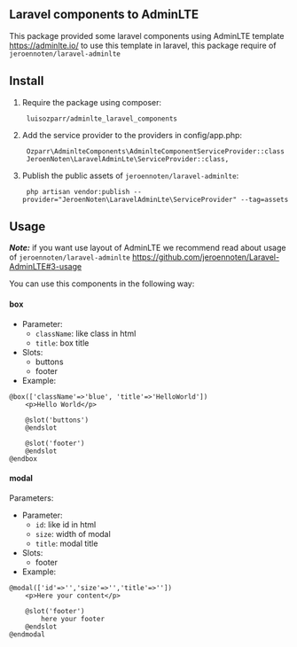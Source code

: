 ## Laravel components to AdminLTE 

This package provided some laravel components using AdminLTE template https://adminlte.io/ to use this template in laravel, this package require of ```jeroennoten/laravel-adminlte```

## Install

1. Require the package using composer:

        luisozparr/adminlte_laravel_components 

2. Add the service provider to the providers in config/app.php:

        Ozparr\AdminlteComponents\AdminlteComponentServiceProvider::class
        JeroenNoten\LaravelAdminLte\ServiceProvider::class,
        
3. Publish the public assets of ```jeroennoten/laravel-adminlte```:

        php artisan vendor:publish --provider="JeroenNoten\LaravelAdminLte\ServiceProvider" --tag=assets

## Usage

**_Note:_** if you want use layout of AdminLTE we recommend read about usage of ```jeroennoten/laravel-adminlte``` https://github.com/jeroennoten/Laravel-AdminLTE#3-usage

You can use this components in the following way:

#### box

- Parameter: 
  - ```className```: like class in html
  - ```title```: box title
- Slots: 
  - buttons
  - footer
- Example:

``` 
@box(['className'=>'blue', 'title'=>'HelloWorld'])
    <p>Hello World</p>
    
    @slot('buttons')
    @endslot
    
    @slot('footer')
    @endslot
@endbox 
```

#### modal

Parameters:
- Parameter: 
  - ```id```: like id in html
  - ```size```: width of modal
  - ```title```: modal title  
- Slots: 
  - footer
- Example:

``` 
@modal(['id'=>'','size'=>'','title'=>''])
    <p>Here your content</p>
    
    @slot('footer')
        here your footer
    @endslot
@endmodal 
```